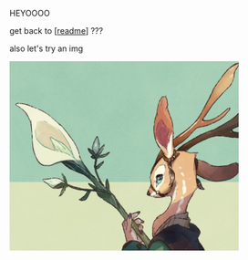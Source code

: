 HEYOOOO

get back to [[readme]] ???

also let's try an img

![](2021-10-27-23-05-05.png)

[//begin]: # "Autogenerated link references for markdown compatibility"
[readme]: readme.md "Sup"
[//end]: # "Autogenerated link references"